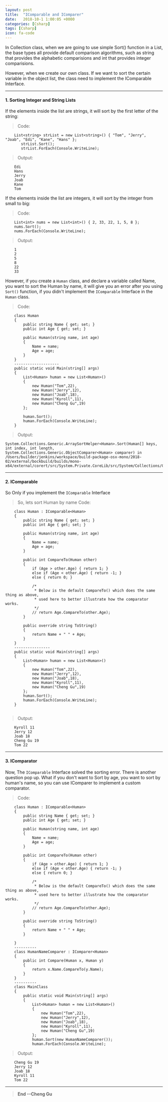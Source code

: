 ```yaml
---
layout: post
title:  "IComparable and IComparer"
date:   2018-10-1 1:00:05 +0000
categories: [Csharp]
tags: [Csharp]
icon: fa-code
---
```


In Collection class, when we are going to use simple Sort() function in a List, the base types all provide default comparison algorithms, such as string that provides the alphabetic comparisions and int that provides integer comparisions.

However, when we create our own class. If we want to sort the certain variable in the object list, the class need to implement the IComparable Interface.


---
#### 1. Sorting Integer and String Lists

If the elements inside the list are strings, it will sort by the first letter of the string:

> Code:

```
   	List<string> strList = new List<string>() { "Tom", "Jerry", "Joab", "Edi", "Kane", "Hans" };
       strList.Sort();
       strList.ForEach(Console.WriteLine);
```

> Output:

```
    Edi
    Hans
    Jerry
    Joab
    Kane
    Tom
```

If the elements inside the list are integers, it will sort by the integer from small to big:

> Code:

```
    List<int> nums = new List<int>() { 2, 33, 22, 1, 5, 8 };
    nums.Sort();
    nums.ForEach(Console.WriteLine);
```

> Output:

```
    1
    2
    5
    8
    22
    33
```

However, if you create a `Human` class, and declare a variable called Name, you want to sort the Human by name, it will give you an error after you using `Sort()` function, if you didn't implement the `IComparable` Interface in the `Human` class.

>Code:

```
    class Human
    {
        public string Name { get; set; }
        public int Age { get; set; }

        public Human(string name, int age)
        {
            Name = name;
            Age = age;
        }
    }
    --------------------
    public static void Main(string[] args)
    {
        List<Human> human = new List<Human>()
        {
            new Human("Tom",22),
            new Human("Jerry",12),
            new Human("Joab",18),
            new Human("Kyroll",11),
            new Human("Cheng Gu",19)
        };

        human.Sort();
        human.ForEach(Console.WriteLine);
    }
```


> Output: 

```
System.Collections.Generic.ArraySortHelper<Human>.Sort(Human[] keys, int index, int length, System.Collections.Generic.ObjectComparer<Human> comparer) in /Users/builder/jenkins/workspace/build-package-osx-mono/2018-02/external/bockbuild/builds/mono-x64/external/corert/src/System.Private.CoreLib/src/System/Collections/Generic/ArraySortHelper.cs:66
```

---
#### 2. IComparable

So Only if you implement the `IComparable` Interface

>So, lets sort Human by name
> Code:

```
    class Human : IComparable<Human>
    {
        public string Name { get; set; }
        public int Age { get; set; }

        public Human(string name, int age)
        {
            Name = name;
            Age = age;
        }

        public int CompareTo(Human other)
        {
            if (Age > other.Age) { return 1; }
            else if (Age < other.Age) { return -1; }
            else { return 0; }

            /* 
             * Below is the default CompareTo() which does the same thing as above, 
             * used here to better illustrate how the comparator works.
             */
            // return Age.CompareTo(other.Age);
        }

        public override string ToString()
        {
            return Name + " " + Age;
        }
    }
    ----------------
    public static void Main(string[] args)
    {
        List<Human> human = new List<Human>()
        {
            new Human("Tom",22),
            new Human("Jerry",12),
            new Human("Joab",18),
            new Human("Kyroll",11),
            new Human("Cheng Gu",19)
        };
        human.Sort();
        human.ForEach(Console.WriteLine);
    }
    
```

> Output:

```
    Kyroll 11
    Jerry 12
    Joab 18
    Cheng Gu 19
    Tom 22
```


---
#### 3. IComparator

Now, The `IComparable` Interface solved the sorting error. There is another question pop up. What if you don't want to Sort by age, you want to sort by human's name, so you can use IComparer to implement a custom comparator.


>Code:

```
    class Human : IComparable<Human>
    {
        public string Name { get; set; }
        public int Age { get; set; }

        public Human(string name, int age)
        {
            Name = name;
            Age = age;
        }

        public int CompareTo(Human other)
        {
            if (Age > other.Age) { return 1; }
            else if (Age < other.Age) { return -1; }
            else { return 0; }

            /* 
             * Below is the default CompareTo() which does the same thing as above, 
             * used here to better illustrate how the comparator works.
             */
            // return Age.CompareTo(other.Age);
        }

        public override string ToString()
        {
            return Name + " " + Age;
        }

    }
    ----------
    class HumanNameComparer : IComparer<Human>
    {
        public int Compare(Human x, Human y)
        {
            return x.Name.CompareTo(y.Name);
        }
    }
    ----------
    class MainClass
    {
        public static void Main(string[] args)
        {
            List<Human> human = new List<Human>()
            {
                new Human("Tom",22),
                new Human("Jerry",12),
                new Human("Joab",18),
                new Human("Kyroll",11),
                new Human("Cheng Gu",19)
            };
            human.Sort(new HumanNameComparer());
            human.ForEach(Console.WriteLine);
```

> Output:

```
    Cheng Gu 19
    Jerry 12
    Joab 18
    Kyroll 11
    Tom 22
```

---

>**End --Cheng Gu**

